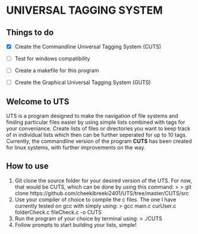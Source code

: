 <h1>UNIVERSAL TAGGING SYSTEM</h1>
<h2>Things to do</h2>

- [x] Create the Commandline Universal Tagging System (CUTS)

- [ ] Test for windows compatibility

- [ ] Create a makefile for this program

- [ ] Create the Graphical Universal Tagging System (GUTS)

<h2>Welcome to UTS</h2>
UTS is a program designed to make the navigation of file systems and finding particular files easier by using simple lists combined with tags for your conveniance. Create lists of files or directories you want to keep track of in individual lists which then can be further seperated for up to 10 tags. Currently, the commandline version of the program <strong>CUTS</strong> has been created for linux systems, with further improvements on the way.
<h2>How to use</h2>
<ol>
    <li>Git clone the source folder for your desired version of the UTS. For now, that would be CUTS, which can be done by using this command:
        >
        >    git clone https://github.com/cheekibreeki2401/UTS/tree/master/CUTS/src
    </li>
    <li>Use your compiler of choice to compile the c files. The one I have currently tested on gcc with simply using:
        > gcc main.c curUser.c folderCheck.c fileCheck.c -o CUTS
    </li>
    <li>Run the program of your choice by terminal using:
        >    ./CUTS
    </li>
    <li>Follow prompts to start building your lists, simple!</li>
</ol>
